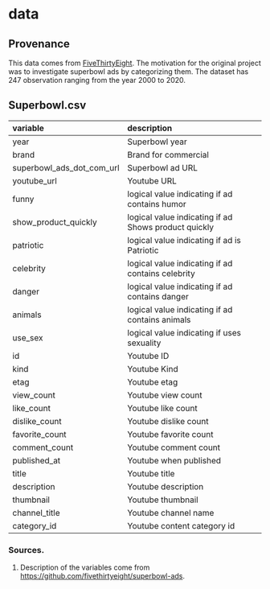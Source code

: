 # data

## Provenance 

This data comes from [FiveThirtyEight](https://github.com/fivethirtyeight/superbowl-ads). The motivation for the original project was to investigate superbowl ads by categorizing them. The dataset has 247 observation ranging from the year 2000 to 2020.

## Superbowl.csv

|variable         |description |
|:----------------|:-----------|
|year        | Superbowl year |
|brand        | Brand for commercial |
|superbowl_ads_dot_com_url| Superbowl ad URL|
|youtube_url    | Youtube URL|
|funny        |logical value indicating if ad contains humor|
|show_product_quickly|logical value indicating if ad Shows product quickly |
|patriotic| logical value indicating if ad is Patriotic|
|celebrity|  logical value indicating if ad contains celebrity|
|danger|logical value indicating if ad contains danger|
|animals|logical value indicating if ad contains animals|
|use_sex|logical value indicating if uses sexuality|
|id |Youtube ID|
|kind |Youtube Kind|
|etag |Youtube etag |
|view_count|Youtube view count|
|like_count|Youtube like count|
|dislike_count|Youtube dislike count|
|favorite_count|Youtube favorite count|
|comment_count|Youtube comment count|
|published_at|Youtube when published |
|title|Youtube title|
|description|Youtube description|
|thumbnail|Youtube thumbnail|
|channel_title|Youtube channel name|
|category_id|Youtube content category id|

### Sources.

1. Description of the variables come from https://github.com/fivethirtyeight/superbowl-ads. 
